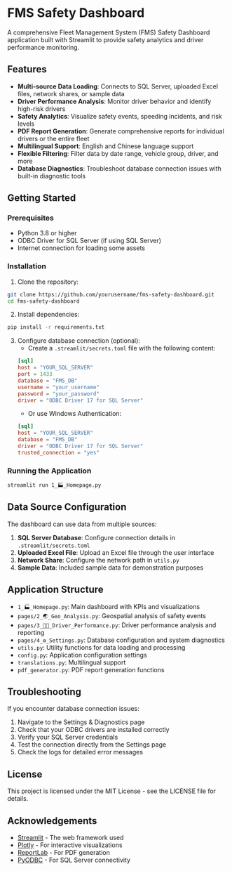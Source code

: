 # FMS Safety Dashboard

A comprehensive Fleet Management System (FMS) Safety Dashboard application built with Streamlit to provide safety analytics and driver performance monitoring.

## Features

- **Multi-source Data Loading**: Connects to SQL Server, uploaded Excel files, network shares, or sample data
- **Driver Performance Analysis**: Monitor driver behavior and identify high-risk drivers
- **Safety Analytics**: Visualize safety events, speeding incidents, and risk levels
- **PDF Report Generation**: Generate comprehensive reports for individual drivers or the entire fleet
- **Multilingual Support**: English and Chinese language support
- **Flexible Filtering**: Filter data by date range, vehicle group, driver, and more
- **Database Diagnostics**: Troubleshoot database connection issues with built-in diagnostic tools

## Getting Started

### Prerequisites

- Python 3.8 or higher
- ODBC Driver for SQL Server (if using SQL Server)
- Internet connection for loading some assets

### Installation

1. Clone the repository:
```bash
git clone https://github.com/yourusername/fms-safety-dashboard.git
cd fms-safety-dashboard
```

2. Install dependencies:
```bash
pip install -r requirements.txt
```

3. Configure database connection (optional):
   - Create a `.streamlit/secrets.toml` file with the following content:
   ```toml
   [sql]
   host = "YOUR_SQL_SERVER"
   port = 1433
   database = "FMS_DB"
   username = "your_username"
   password = "your_password"
   driver = "ODBC Driver 17 for SQL Server"
   ```
   - Or use Windows Authentication:
   ```toml
   [sql]
   host = "YOUR_SQL_SERVER"
   database = "FMS_DB"
   driver = "ODBC Driver 17 for SQL Server"
   trusted_connection = "yes"
   ```

### Running the Application

```bash
streamlit run 1_🏭_Homepage.py
```

## Data Source Configuration

The dashboard can use data from multiple sources:

1. **SQL Server Database**: Configure connection details in `.streamlit/secrets.toml`
2. **Uploaded Excel File**: Upload an Excel file through the user interface
3. **Network Share**: Configure the network path in `utils.py`
4. **Sample Data**: Included sample data for demonstration purposes

## Application Structure

- `1_🏭_Homepage.py`: Main dashboard with KPIs and visualizations
- `pages/2_🌏_Geo_Analysis.py`: Geospatial analysis of safety events
- `pages/3_👨‍💼_Driver_Performance.py`: Driver performance analysis and reporting
- `pages/4_⚙️_Settings.py`: Database configuration and system diagnostics
- `utils.py`: Utility functions for data loading and processing
- `config.py`: Application configuration settings
- `translations.py`: Multilingual support
- `pdf_generator.py`: PDF report generation functions

## Troubleshooting

If you encounter database connection issues:

1. Navigate to the Settings & Diagnostics page
2. Check that your ODBC drivers are installed correctly
3. Verify your SQL Server credentials
4. Test the connection directly from the Settings page
5. Check the logs for detailed error messages

## License

This project is licensed under the MIT License - see the LICENSE file for details.

## Acknowledgements

- [Streamlit](https://streamlit.io/) - The web framework used
- [Plotly](https://plotly.com/) - For interactive visualizations
- [ReportLab](https://www.reportlab.com/) - For PDF generation
- [PyODBC](https://github.com/mkleehammer/pyodbc) - For SQL Server connectivity 